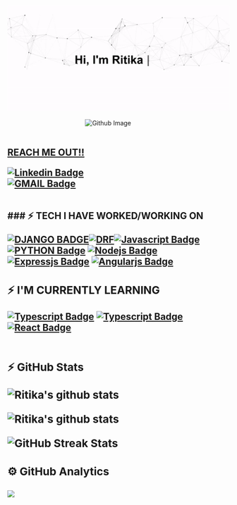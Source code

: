 ![Hi, I'm RITIKA 👋 I'm a 🚀 DJANGO developer 🚀 I ❤️ REST ❤️](https://github.com/RitikaSingh02/RitikaSingh02/raw/master/assets/RitikaSingh02.gif)

<img width="65%" align="right" alt="Github Image" src="https://raw.githubusercontent.com/onimur/.github/master/.resources/git-header.svg" />

<br><br>
<h2><b><u> REACH ME OUT!!</u>

[![Linkedin Badge](https://img.shields.io/badge/-RitikaSingh-0e76a8?style=for-the-badge&labelColor=0e76a8&logo=linkedin&logoColor=white)](https://www.linkedin.com/in/ritika-singh-416544191/)<br>
[![GMAIL Badge](https://img.shields.io/badge/-RitikaSingh-FF0000?style=for-the-badge&labelColor=&logo=gmail&logoColor=white)](ritika2002singh@gmail.com)


<br>
### ⚡ TECH I HAVE WORKED/WORKING ON 


[![DJANGO BADGE](https://img.shields.io/badge/-django-8db600?style=for-the-badge&labelColor=black&logo=django&logoColor=8db600)](#)[![DRF](https://img.shields.io/badge/-djangorestframework-ADD8E6?style=for-the-badge&labelColor=black&logo=djangorestframework&logoColor=8db600)](#)[![Javascript Badge](https://img.shields.io/badge/-Javascript-F0DB4F?style=for-the-badge&labelColor=black&logo=javascript&logoColor=F0DB4F)](#) [![PYTHON Badge](https://img.shields.io/badge/-python-ADD8E6?style=for-the-badge&labelColor=black&logo=python&logoColor=ADD8E6F)](#)  [![Nodejs Badge](https://img.shields.io/badge/-Nodejs-3C873A?style=for-the-badge&labelColor=black&logo=node.js&logoColor=3C873A)](#)
[![Expressjs Badge](https://img.shields.io/badge/-expressjs-CCCC00?style=for-the-badge&labelColor=black&logo=node.js&logoColor=CCCC00)](#) 
[![Angularjs Badge](https://img.shields.io/badge/-angularjs-722F37?style=for-the-badge&labelColor=black&logo=angularjs&logoColor=722F37)](#)

### ⚡ I'M CURRENTLY LEARNING

[![Typescript Badge](https://img.shields.io/badge/-Typescript-007acc?style=for-the-badge&labelColor=black&logo=typescript&logoColor=007acc)](#)
[![Typescript Badge](https://img.shields.io/badge/-Redux-007acc?style=for-the-badge&labelColor=black&logo=Redux&logoColor=007acc)](#)
[![React Badge](https://img.shields.io/badge/-React-61DBFB?style=for-the-badge&labelColor=black&logo=react&logoColor=61DBFB)](#)
<br><br>
<h3> ⚡ GitHub Stats<br>

![Ritika's github stats](https://github-readme-stats.vercel.app/api?username=RitikaSingh02&show_icons=true&theme=radical&line_height=27)

![Ritika's github stats](https://github-readme-stats.vercel.app/api/top-langs/?username=RitikaSingh02&hide=css,java,html&theme=radical)

<!-- <p><img align="center" src="https://github-readme-streak-stats.herokuapp.com/?user=harikanani&theme=dark" alt="harikanani" /></p> -->

![GitHub Streak Stats](https://github-readme-streak-stats.herokuapp.com/?user=RitikaSingh02&theme=dark)

<h3> ⚙️  GitHub Analytics </h3>
<img src="https://activity-graph.herokuapp.com/graph?username=RitikaSingh02&theme=react-dark"/>